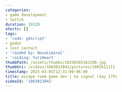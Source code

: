 ```yaml
---
categories:
- game development
- twitch
duration: 19128
shorts: []
tags:
- 'code: gdscript'
- godot
- lost contact
- 'raided by: NovaLiminal'
- 'raiding: YuriHeart'
thumbPath: /assets/thumbs/20250305183100.jpg
thumbUri: /videos/1063013041/pictures/1992611111
timestamp: 2025-03-05T12:31:00-06:00
title: escape room game dev | no signal (day 179)
videoId: '1063013041'
---
```

